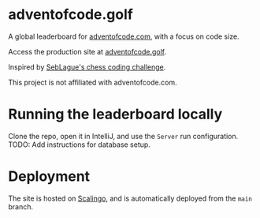 # adventofcode.golf

A global leaderboard for [adventofcode.com](adventofcode.com), with a focus on code size.

Access the production site at [adventofcode.golf](https://adventofcode.golf).

Inspired by [SebLague's chess coding challenge](https://github.com/SebLague/Chess-Challenge).

This project is not affiliated with adventofcode.com.

# Running the leaderboard locally

Clone the repo, open it in IntelliJ, and use the `Server` run configuration.
TODO: Add instructions for database setup.

# Deployment

The site is hosted on [Scalingo](https://scalingo.com), and is automatically deployed from the `main` branch.